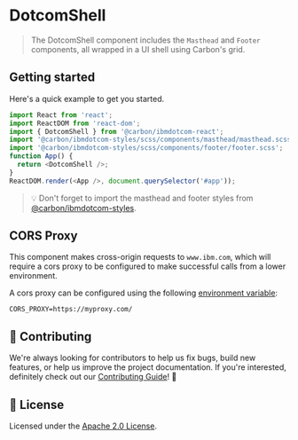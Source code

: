 # DotcomShell

> The DotcomShell component includes the `Masthead` and `Footer` components, all
> wrapped in a UI shell using Carbon's grid.

## Getting started

Here's a quick example to get you started.

```javascript
import React from 'react';
import ReactDOM from 'react-dom';
import { DotcomShell } from '@carbon/ibmdotcom-react';
import '@carbon/ibmdotcom-styles/scss/components/masthead/masthead.scss';
import '@carbon/ibmdotcom-styles/scss/components/footer/footer.scss';
function App() {
  return <DotcomShell />;
}
ReactDOM.render(<App />, document.querySelector('#app'));
```

> 💡 Don't forget to import the masthead and footer styles from
> [@carbon/ibmdotcom-styles](/packages/styles).

## CORS Proxy

This component makes cross-origin requests to `www.ibm.com`, which will require
a cors proxy to be configured to make successful calls from a lower environment.

A cors proxy can be configured using the following
[environment variable](../../../docs/environment-variables.md):

`CORS_PROXY=https://myproxy.com/`

## 🙌 Contributing

We're always looking for contributors to help us fix bugs, build new features,
or help us improve the project documentation. If you're interested, definitely
check out our [Contributing Guide](/.github/CONTRIBUTING.md)! 👀

## 📝 License

Licensed under the [Apache 2.0 License](/LICENSE).
